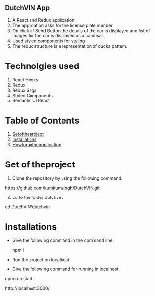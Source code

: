 ## DutchVIN App
1. A React and Redux application. 
2. The application asks for the license plate number.
3. On click of Send Button the details of the car is displayed
    and list of images for the car is displayed as a carousal.
4. Used styled components for styling
5. The redux structure is a representation of ducks pattern.

# Technolgies used 

1. React Hooks
2. Redux
3. Redux Saga
4. Styled Components
5. Semantic UI React

# Table of Contents
1. [Setoftheproject](#Setoftheproject)
2. [Installations](#Installations)
3. [Howtoruntheapplication](#Howtoruntheapplication)

<a name="Setoftheproject"></a>
# Set of theproject

1. Clone the repository by using the following command.

https://github.com/kumkumsingh/DutchVIN.git

2. cd to the folder dutchvin.

  cd DutchVIN/dutchvin

<a name="Installations"></a>

# Installations

* Give the following command in the command line.

  npm i

<a name="Howtoruntheapplication"></a>

* Run the project on localhost

* Give the following command for running in localhost.

 npm run start

 http://localhost:3000/